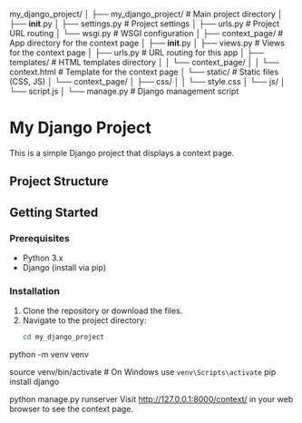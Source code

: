 my_django_project/
│
├── my_django_project/         # Main project directory
│   ├── __init__.py
│   ├── settings.py            # Project settings
│   ├── urls.py                # Project URL routing
│   └── wsgi.py                # WSGI configuration
│
├── context_page/              # App directory for the context page
│   ├── __init__.py
│   ├── views.py               # Views for the context page
│   ├── urls.py                # URL routing for this app
│   ├── templates/             # HTML templates directory
│   │   └── context_page/
│   │       └── context.html   # Template for the context page
│   └── static/                # Static files (CSS, JS)
│       └── context_page/
│           ├── css/
│           │   └── style.css
│           └── js/
│               └── script.js
│
└── manage.py                  # Django management script

# My Django Project

This is a simple Django project that displays a context page.

## Project Structure


## Getting Started

### Prerequisites

- Python 3.x
- Django (install via pip)

### Installation

1. Clone the repository or download the files.
2. Navigate to the project directory:
   ```bash
   cd my_django_project
python -m venv venv

source venv/bin/activate  # On Windows use `venv\Scripts\activate`
pip install django

python manage.py runserver
Visit http://127.0.0.1:8000/context/ in your web browser to see the context page.

